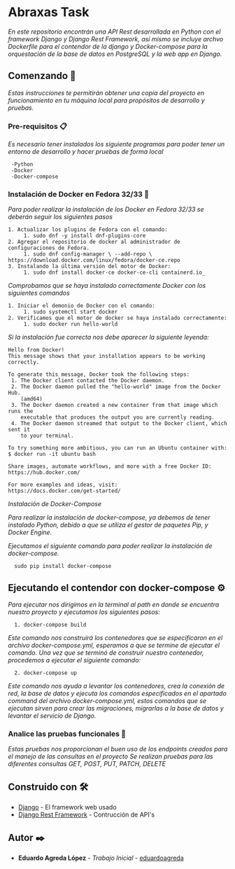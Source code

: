 # Abraxas Task

_En este repositorio encontrán una API Rest desarrollada en Python con el framework Django y Django Rest Framework, así mismo se incluye archvo Dockerfile
para el contendor de la django y Docker-compose para la orquestación de la base de datos en PostgreSQL y la web app en Django._

## Comenzando 🚀

_Estas instrucciones te permitirán obtener una copia del proyecto en funcionamiento en tu máquina local para propósitos de desarrollo y pruebas._


### Pre-requisitos 📋

_Es necesario tener instalados los siguiente programas para poder tener un entorno de desarrollo y hacer pruebas de forma local_

```
 -Python
 -Docker
 -Docker-compose
```

### Instalación de Docker en Fedora 32/33 🔧

_Para poder realizar la instalación de los Docker en Fedora 32/33 se deberán seguir los siguientes pasos_


```
1. Actualizar los plugins de Fedora con el comando:
     1. sudo dnf -y install dnf-plugins-core
2. Agregar el repositorio de docker al administrador de configuraciones de Fedora.
     1. sudo dnf config-manager \ --add-repo \ https://download.docker.com/linux/fedora/docker-ce.repo
3. Instalando la última versión del motor de Docker:
     1. sudo dnf install docker-ce docker-ce-cli containerd.io_
```

_Comprobamos que se haya instalado correctamente Docker con los siguientes comandos_

```
1. Iniciar el demonio de Docker con el comando:
     1. sudo systemctl start docker
2. Verificamos que el motor de docker se haya instalado correctamente:
     1. sudo docker run hello-world
```

_Si la instalación fue correcta nos debe aparecer la siguiente leyenda:_

```
Hello from Docker!
This message shows that your installation appears to be working correctly.

To generate this message, Docker took the following steps:
 1. The Docker client contacted the Docker daemon.
 2. The Docker daemon pulled the "hello-world" image from the Docker Hub.
    (amd64)
 3. The Docker daemon created a new container from that image which runs the
    executable that produces the output you are currently reading.
 4. The Docker daemon streamed that output to the Docker client, which sent it
    to your terminal.

To try something more ambitious, you can run an Ubuntu container with:
$ docker run -it ubuntu bash

Share images, automate workflows, and more with a free Docker ID:
https://hub.docker.com/

For more examples and ideas, visit:
https://docs.docker.com/get-started/
```

_Instalación de Docker-Compose_

_Para realizar la instalación de docker-compose, ya debemos de tener instalado Python, debido a que se utiliza el gestor de paquetes Pip, y Docker Engine._

_Ejecutamos el siguiente comando para poder realizar la instalación de docker-compose._

```
  sudo pip install docker-compose
```

## Ejecutando el contendor con docker-compose ⚙️

_Para ejecutar nos dirigimos en la terminal al path en donde se encuentra nuestro proyecto y ejecutamos los siguientes pasos:_

```
  1. docker-compose build
```

_Este comando nos construirá los contenedores que se especificaron en el archivo docker-compose.yml, esperamos a que se termine de ejecutar el comando.
Una vez que se terminó de construir nuestro contenedor, procedemos a ejecutar el siguiente comando:_

```
  2. docker-compose up
```

_Este comando nos ayuda a levantar los contenedores, crea la conexión de red, la base de datos y ejecuta los comandos especificados en el apartado 
*command* del archivo docker-compose.yml, estos comandos que se ejecutan sirven para crear las migraciones, migrarlas a la base de datos y levantar
el servicio de Django._

### Analice las pruebas funcionales 🔩

_Estas pruebas nos proporcionan el buen uso de los endpoints creados para el manejo de las consultas en el proyecto_
_Se realizan pruebas para las diferentes consultas GET, POST, PUT, PATCH, DELETE_

## Construido con 🛠️

* [Django](https://docs.djangoproject.com/) - El framework web usado
* [Django Rest Framework](https://www.django-rest-framework.org/) - Contrucción de API's

## Autor ✒️

* **Eduardo Agreda López** - *Trabajo Inicial* - [eduardoagreda](https://github.com/eduardoagreda)
